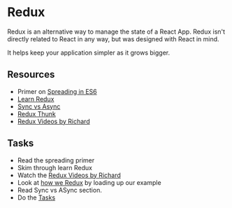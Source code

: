 # Redux

Redux is an alternative way to manage the state of a React App. Redux isn't directly related to React in any way, but was designed with React in mind.

It helps keep your application simpler as it grows bigger.

## Resources

* Primer on [Spreading in ES6](../../resources/spreading.js)
* [Learn Redux](https://github.com/dwyl/learn-redux)
* [Sync vs Async](../../resources/terminology.md#synchronous--a-synchronous-sync--async)
* [Redux Thunk](https://github.com/gaearon/redux-thunk)
* [Redux Videos by Richard](https://www.youtube.com/playlist?list=PL7ahsr4elhyCoQhDtBuumDmEkVQ_-0qlj)

## Tasks

* Read the spreading primer
* Skim through learn Redux
* Watch the [Redux Videos by Richard](https://www.youtube.com/playlist?list=PL7ahsr4elhyCoQhDtBuumDmEkVQ_-0qlj)
* Look at [how we Redux](https://github.com/z-dev/react-seed/blob/master/src/containers/todoList/index.js) by loading up our example
* Read Sync vs ASync section.
* Do the [Tasks](../..//tasks/redux.md)
